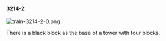 #### 3214-2
![train-3214-2-0.png](https://github.com/lil-lab/nlvr/raw/master/nlvr/train/images/40/train-3214-2-0.png "train-3214-2-0.png")

There is a black block as the base of a tower with four blocks.